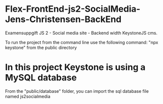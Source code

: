 # Flex-FrontEnd-js2-SocialMedia-Jens-Christensen-BackEnd

Examensuppgift JS 2 - Social media site - Backend width KeystoneJS cms.

To run the project from the command line use the following command: "npx keystone" from the public directory

# In this project Keystone is using a MySQL database

From the "public/database" folder, you can import the sql database file named js2socialmedia
